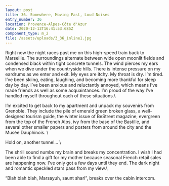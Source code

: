 ```yaml
---
layout: post
title: 36. Somewhere, Moving Fast, Loud Noises
entry_number: 36
location: Provence-Alpes-Côte d'Azur
date: 2020-12-13T16:41:53.685Z
component_type: m_2
file: /assets/uploads/3_36_inline1.jpg
---
```

Right now the night races past me on this high-speed train back to Marseille. The surroundings alternate between wide open moonlit fields and condensed black within tight concrete tunnels. The wind pierces my ears when we dive under the countryside hills. There is intense pressure on my eardrums as we enter and exit. My eyes are itchy. My throat is dry. I’m tired. I’ve been skiing, eating, laughing, and becoming more thankful for sleep day by day. I’ve been anxious and reluctantly annoyed, which means I’ve made friends as well as some acquaintances. I’m proud of the way I’ve handled myself throughout each of these situations.\

I’m excited to get back to my apartment and unpack my souvenirs from Grenoble. They include the pile of emerald green broken glass, a well-designed tourism guide, the winter issue of BeStreet magazine, evergreen from the top of the French Alps, ivy from the base of the Bastille, and several other smaller papers and posters from around the city and the Musée Dauphinois. \

Hold on, another tunnel... \

The shrill sound numbs my brain and breaks my concentration. I wish I had been able to find a gift for my mother because seasonal French retail sales are happening now. I’ve only got a few days until they end. The dark night and romantic speckled stars pass from my view.\

“Blah blah blah, Marsayuh, saunt sharl”, breaks over the cabin intercom.